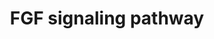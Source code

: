 ---
annotations:
- id: PW:0000328
  parent: signaling pathway
  type: Pathway Ontology
  value: fibroblast growth factor signaling pathway
authors:
- SFGKrens
- Khanspers
- MaintBot
- Thomas
- Lousk
- Christine Chichester
- Fehrhart
- AlexanderPico
- Andra
- DeSl
- Susan
- Egonw
citedin:
- link: PMC5727169
  title: 'Heart Failure Phenotypes Induced by Knockdown of DAPIT in Zebrafish: A New
    Insight into Mechanism of Dilated Cardiomyopathy (2017)'
description: 'Fibroblast growth factors, or FGFs, are a family of growth factors,
  with members involved in angiogenesis, wound healing, embryonic development and
  various endocrine signaling pathways. The FGFs are heparin-binding proteins and
  interactions with cell-surface-associated heparan sulfate proteoglycans have been
  shown to be essential for FGF signal transduction. FGFs are key players in the processes
  of proliferation and differentiation of wide variety of cells and tissues. Source:
  Wikipedia (https://en.wikipedia.org/wiki/Fibroblast_growth_factor)'
last-edited: 2021-05-27
organisms:
- Danio rerio
redirect_from:
- /index.php/Pathway:WP152
- /instance/WP152
- /instance/WP152_rr118460
revision: r118460
schema-jsonld:
- '@context': https://schema.org/
  '@id': https://wikipathways.github.io/pathways/WP152.html
  '@type': Dataset
  creator:
    '@type': Organization
    name: WikiPathways
  description: 'Fibroblast growth factors, or FGFs, are a family of growth factors,
    with members involved in angiogenesis, wound healing, embryonic development and
    various endocrine signaling pathways. The FGFs are heparin-binding proteins and
    interactions with cell-surface-associated heparan sulfate proteoglycans have been
    shown to be essential for FGF signal transduction. FGFs are key players in the
    processes of proliferation and differentiation of wide variety of cells and tissues.
    Source: Wikipedia (https://en.wikipedia.org/wiki/Fibroblast_growth_factor)'
  keywords:
  - Bad
  - Calcium
  - ERK1 / mapk3
  - ERK2 / mapk1
  - FRS2
  - MNK2 / MKNK2
  - PKC / itpkc#
  - PLC-gamma#
  - PTP1b
  - RAF1l
  - SAPK3 / ERK6
  - SP8
  - SP8l
  - SP9
  - aRAFl
  - araf
  - atf2l#
  - atf3
  - atf7a
  - atf7b
  - bmp4
  - braf
  - cPLA2
  - casanova / sox32
  - cbl
  - cdh1
  - chrd
  - creb1a
  - creb1b
  - dusp1 / MKP1
  - dusp6 / mkp3
  - eEF2K
  - eIF4EB
  - eIF4Ea
  - egr1
  - egr2a
  - egr2b
  - elk3
  - elk4 / sap1
  - erk5 / MAPK7
  - ets1a
  - ets1b
  - etv5b
  - fgf1
  - fgf10
  - fgf10b
  - fgf11#
  - fgf12#
  - fgf13
  - fgf13l
  - fgf14#
  - fgf16#
  - fgf17a
  - fgf17b
  - fgf18a
  - fgf18b
  - fgf19#
  - fgf2
  - fgf20a#
  - fgf20b#
  - fgf21
  - fgf22#
  - fgf23
  - fgf24
  - fgf3
  - fgf4
  - fgf5
  - fgf6
  - fgf7
  - fgf8
  - fgfr1
  - fgfr1op2
  - fgfr2
  - fgfr3
  - fgfr4
  - fgfrl1a#
  - fgfrl1b
  - flh
  - fos
  - gata5
  - gbx1
  - gbx2
  - grb2
  - gsc
  - il17rd / sef
  - jnk1 / MAPK8
  - jun
  - junb
  - kRASa
  - mapkapk2
  - mapkapk5
  - mek1l
  - mek2l
  - mkk3
  - mkk4
  - mkp3 / dusp6
  - mos
  - mycn
  - nRAS
  - nr2f5
  - ntl
  - p38a / MAPK14a
  - p38b / MAPK14b
  - pcdh8
  - pea3
  - ptpn11a
  - rasgrf2
  - rps6ka3a
  - rps6kal
  - rps6kb1
  - sef / il17rd
  - sh3gl1
  - sh3gl2
  - sh3gl3
  - sh3glb1
  - sh3glb2
  - shcbp1 / shc
  - sip
  - snai1a
  - snai1b#
  - snai2
  - sos1
  - sox17
  - sox32 / cas
  - sp1
  - spry-rp1#
  - spry2
  - spry4
  - srf
  - tak1
  - tbx16
  - tbx6
  - usf2
  license: CC0
  name: FGF signaling pathway
seo: CreativeWork
title: FGF signaling pathway
wpid: WP152
---